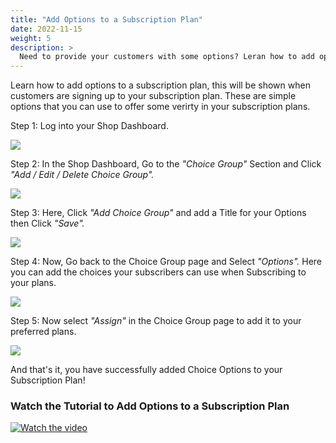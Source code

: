 ```yaml
---
title: "Add Options to a Subscription Plan"
date: 2022-11-15
weight: 5
description: >
  Need to provide your customers with some options? Leran how to add options to a subscription plan.
---
```


Learn how to add options to a subscription plan, this will be shown when customers are signing up to your subscription plan. These are simple options that you can use to offer some verirty in your subscription plans.

Step 1: Log into your Shop Dashboard.

![](https://subscribie.co.uk/blog/content/images/size/w1000/2022/11/image-59.png)

Step 2: In the Shop Dashboard, Go to the *"Choice Group"* Section and Click *"Add / Edit / Delete Choice Group".*

![](https://subscribie.co.uk/blog/content/images/size/w1000/2022/11/image-60.png)

Step 3: Here, Click *"Add Choice Group"* and add a Title for your Options then Click *"Save".*

![](https://subscribie.co.uk/blog/content/images/size/w1000/2022/11/image-61.png)

Step 4: Now, Go back to the Choice Group page and Select *"Options".* Here you can add the choices your subscribers can use when Subscribing to your plans.

![](https://subscribie.co.uk/blog/content/images/size/w1000/2022/11/image-62.png)

Step 5: Now select *"Assign"* in the Choice Group page to add it to your preferred plans.

![](https://subscribie.co.uk/blog/content/images/size/w1000/2022/11/image-63.png)

And that's it, you have successfully added Choice Options to your Subscription Plan!

### Watch the Tutorial to Add Options to a Subscription Plan

[![Watch the video](hhttps://github.com/Subscribie/subscribie/assets/30567984/b4afd751-add0-471c-9df8-0fed20acd78b)](https://youtu.be/SDtqCJhqMF4)